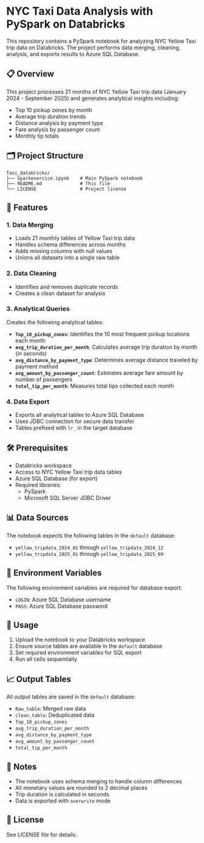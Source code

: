 # NYC Taxi Data Analysis with PySpark on Databricks

This repository contains a PySpark notebook for analyzing NYC Yellow Taxi trip data on Databricks. The project performs data merging, cleaning, analysis, and exports results to Azure SQL Database.

## 📋 Overview

This project processes 21 months of NYC Yellow Taxi trip data (January 2024 - September 2025) and generates analytical insights including:
- Top 10 pickup zones by month
- Average trip duration trends
- Distance analysis by payment type
- Fare analysis by passenger count
- Monthly tip totals

## 🗂️ Project Structure

```
Taxi_databricks/
├── Sparkexercice.ipynb    # Main PySpark notebook
├── README.md              # This file
└── LICENSE                # Project license
```

## 🚀 Features

### 1. Data Merging
- Loads 21 monthly tables of Yellow Taxi trip data
- Handles schema differences across months
- Adds missing columns with null values
- Unions all datasets into a single raw table

### 2. Data Cleaning
- Identifies and removes duplicate records
- Creates a clean dataset for analysis

### 3. Analytical Queries
Creates the following analytical tables:

- **`Top_10_pickup_zones`**: Identifies the 10 most frequent pickup locations each month
- **`avg_trip_duration_per_month`**: Calculates average trip duration by month (in seconds)
- **`avg_distance_by_payment_type`**: Determines average distance traveled by payment method
- **`avg_amount_by_passenger_count`**: Estimates average fare amount by number of passengers
- **`total_tip_per_month`**: Measures total tips collected each month

### 4. Data Export
- Exports all analytical tables to Azure SQL Database
- Uses JDBC connection for secure data transfer
- Tables prefixed with `lr_` in the target database

## 🛠️ Prerequisites

- Databricks workspace
- Access to NYC Yellow Taxi trip data tables
- Azure SQL Database (for export)
- Required libraries:
  - PySpark
  - Microsoft SQL Server JDBC Driver

## 📊 Data Sources

The notebook expects the following tables in the `default` database:
- `yellow_tripdata_2024_01` through `yellow_tripdata_2024_12`
- `yellow_tripdata_2025_01` through `yellow_tripdata_2025_09`

## 🔐 Environment Variables

The following environment variables are required for database export:
- `LOGIN`: Azure SQL Database username
- `PASS`: Azure SQL Database password

## 🎯 Usage

1. Upload the notebook to your Databricks workspace
2. Ensure source tables are available in the `default` database
3. Set required environment variables for SQL export
4. Run all cells sequentially

## 📈 Output Tables

All output tables are saved in the `default` database:
- `Raw_table`: Merged raw data
- `clean_table`: Deduplicated data
- `Top_10_pickup_zones`
- `avg_trip_duration_per_month`
- `avg_distance_by_payment_type`
- `avg_amount_by_passenger_count`
- `total_tip_per_month`

## 📝 Notes

- The notebook uses schema merging to handle column differences
- All monetary values are rounded to 2 decimal places
- Trip duration is calculated in seconds
- Data is exported with `overwrite` mode

## 📄 License

See LICENSE file for details.